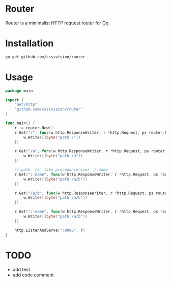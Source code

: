 # Router

Router is a minimalist HTTP request router for [Go](https://golang.org/).

# Installation
```sh
go get github.com/cssivision/router
```

# Usage

```go
package main

import (
    "net/http"
    "github.com/cssivision/router"
)

func main() {
    r := router.New()
    r.Get("/", func(w http.ResponseWriter, r *http.Request, ps router.Params){
        w.Write([]byte("path /"))
    })

    r.Get("/a", func(w http.ResponseWriter, r *http.Request, ps router.Params){
        w.Write([]byte("path /a"))
    })

    // path `/a` take precedence over `/:name`
    r.Get("/:name", func(w http.ResponseWriter, r *http.Request, ps router.Params){
        w.Write([]byte("path /a/b"))
    })

    r.Get("/a/b", func(w http.ResponseWriter, r *http.Request, ps router.Params){
        w.Write([]byte("path /a/b"))
    })

    r.Get("/:name", func(w http.ResponseWriter, r *http.Request, ps router.Params){
        w.Write([]byte("path /a/b"))
    })

    http.ListenAndServe(":8080", r)
}
```

# TODO

* add test
* add code comment

